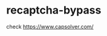 # recaptcha-bypass
check https://www.capsolver.com/ 



















                                                     